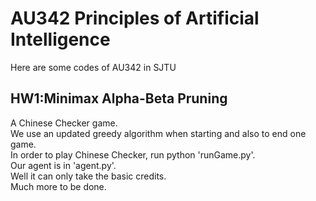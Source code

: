 # AU342 Principles of Artificial Intelligence
 Here are some codes of AU342 in SJTU
 
HW1:Minimax Alpha-Beta Pruning
---
A Chinese Checker game.\
We use an updated greedy algorithm when starting and also to end one game.\
In order to play Chinese Checker, run python 'runGame.py'.\
Our agent is in 'agent.py'.\
Well it can only take the basic credits.\
Much more to be done.
